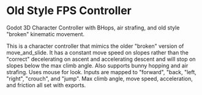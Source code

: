 # Old Style FPS Controller
Godot 3D Character Controller with BHops, air strafing, and old style "broken" kinematic movement.

This is a character controller that mimics the older "broken" version of move_and_slide. It has a constant move speed on slopes rather than the "correct" decelerating on ascent and accelerating descent and will stop on slopes below the max climb angle. Also supports bunny hopping and air strafing. Uses mouse for look. Inputs are mapped to "forward", "back, "left, "right", "crouch", and "jump". Max climb angle, move speed, acceleration, and friction all set with exports. 
